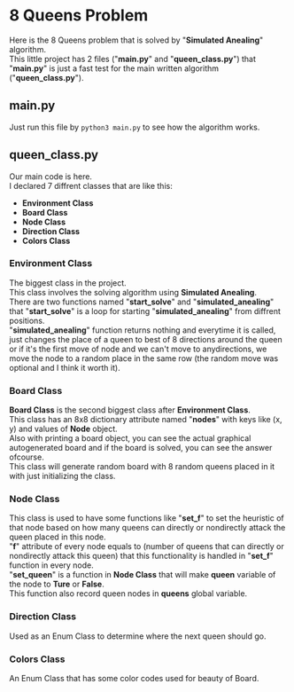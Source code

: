 # 8 Queens Problem
Here is the 8 Queens problem that is solved by "__Simulated Anealing__" algorithm.\
This little project has 2 files ("**main.py**" and "**queen_class.py**") that "**main.py**" is just a fast test for the main written algorithm ("**queen_class.py**").
## main.py
Just run this file by ```python3 main.py``` to see how the algorithm works.
## queen_class.py
Our main code is here.\
I declared 7 diffrent classes that are like this:
* **Environment Class**
* **Board Class**
* **Node Class**
* **Direction Class**
* **Colors Class**
### Environment Class
The biggest class in the project.\
This class involves the solving algorithm using __Simulated Anealing__.\
There are two functions named "**start_solve**" and "**simulated_anealing**" that "**start_solve**" is a loop for starting "**simulated_anealing**" from diffrent positions.\
"__simulated_anealing__" function returns nothing and everytime it is called, just changes the place of a queen to best of 8 directions around the queen or if it's the first move of node and we can't move to anydirections, we move the node to a random place in the same row (the random move was optional and I think it worth it).
### Board Class
__Board Class__ is the second biggest class after __Environment Class__.\
This class has an 8x8 dictionary attribute named "__nodes__" with keys like (x, y) and values of __Node__ object.\
Also with printing a board object, you can see the actual graphical autogenerated board and if the board is solved, you can see the answer ofcourse.\
This class will generate random board with 8 random queens placed in it with just initializing the class.
### Node Class
This class is used to have some functions like "**set_f**" to set the heuristic of that node based on how many queens can directly or nondirectly attack the queen placed in this node.\
"**f**" attribute of every node equals to (number of queens that can directly or nondirectly attack this queen) that this functionality is handled in "**set_f**" function in every node.\
"**set_queen**" is a function in __Node Class__ that will make __queen__ variable of the node to __Ture__ or __False__.\
This function also record queen nodes in __queens__ global variable.
### Direction Class
Used as an Enum Class to determine where the next queen should go.
### Colors Class
An Enum Class that has some color codes used for beauty of Board.